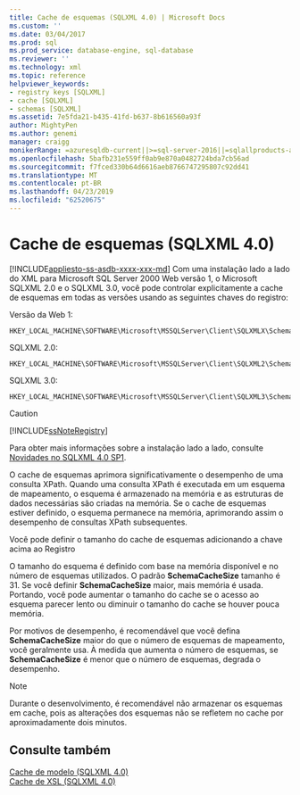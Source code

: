 ```yaml
---
title: Cache de esquemas (SQLXML 4.0) | Microsoft Docs
ms.custom: ''
ms.date: 03/04/2017
ms.prod: sql
ms.prod_service: database-engine, sql-database
ms.reviewer: ''
ms.technology: xml
ms.topic: reference
helpviewer_keywords:
- registry keys [SQLXML]
- cache [SQLXML]
- schemas [SQLXML]
ms.assetid: 7e5fda21-b435-41fd-b637-8b616560a93f
author: MightyPen
ms.author: genemi
manager: craigg
monikerRange: =azuresqldb-current||>=sql-server-2016||=sqlallproducts-allversions||>=sql-server-linux-2017||=azuresqldb-mi-current
ms.openlocfilehash: 5bafb231e559ff0ab9e870a0482724bda7cb56ad
ms.sourcegitcommit: f7fced330b64d6616aeb8766747295807c92dd41
ms.translationtype: MT
ms.contentlocale: pt-BR
ms.lasthandoff: 04/23/2019
ms.locfileid: "62520675"
---
```

# <a name="schema-caching-sqlxml-40"></a>Cache de esquemas (SQLXML 4.0)
[!INCLUDE[appliesto-ss-asdb-xxxx-xxx-md](../../../includes/appliesto-ss-asdb-xxxx-xxx-md.md)]
  Com uma instalação lado a lado do XML para Microsoft SQL Server 2000 Web versão 1, o Microsoft SQLXML 2.0 e o SQLXML 3.0, você pode controlar explicitamente a cache de esquemas em todas as versões usando as seguintes chaves do registro:  
  
 Versão da Web 1:  
  
```  
HKEY_LOCAL_MACHINE\SOFTWARE\Microsoft\MSSQLServer\Client\SQLXMLX\SchemaCacheSize  
```  
  
 SQLXML 2.0:  
  
```  
HKEY_LOCAL_MACHINE\SOFTWARE\Microsoft\MSSQLServer\Client\SQLXML2\SchemaCacheSize  
```  
  
 SQLXML 3.0:  
  
```  
HKEY_LOCAL_MACHINE\SOFTWARE\Microsoft\MSSQLServer\Client\SQLXML3\SchemaCacheSize  
```  
  
> [!CAUTION]  
>  [!INCLUDE[ssNoteRegistry](../../../includes/ssnoteregistry-md.md)]  
  
 Para obter mais informações sobre a instalação lado a lado, consulte [Novidades no SQLXML 4.0 SP1](../../../relational-databases/sqlxml/what-s-new-in-sqlxml-4-0-sp1.md).  
  
 O cache de esquemas aprimora significativamente o desempenho de uma consulta XPath. Quando uma consulta XPath é executada em um esquema de mapeamento, o esquema é armazenado na memória e as estruturas de dados necessárias são criadas na memória. Se o cache de esquemas estiver definido, o esquema permanece na memória, aprimorando assim o desempenho de consultas XPath subsequentes.  
  
 Você pode definir o tamanho do cache de esquemas adicionando a chave acima ao Registro  
  
 O tamanho do esquema é definido com base na memória disponível e no número de esquemas utilizados. O padrão **SchemaCacheSize** tamanho é 31. Se você definir **SchemaCacheSize** maior, mais memória é usada. Portando, você pode aumentar o tamanho do cache se o acesso ao esquema parecer lento ou diminuir o tamanho do cache se houver pouca memória.  
  
 Por motivos de desempenho, é recomendável que você defina **SchemaCacheSize** maior do que o número de esquemas de mapeamento, você geralmente usa. À medida que aumenta o número de esquemas, se **SchemaCacheSize** é menor que o número de esquemas, degrada o desempenho.  
  
> [!NOTE]  
>  Durante o desenvolvimento, é recomendável não armazenar os esquemas em cache, pois as alterações dos esquemas não se refletem no cache por aproximadamente dois minutos.  
  
## <a name="see-also"></a>Consulte também  
 [Cache de modelo &#40;SQLXML 4.0&#41;](../../../relational-databases/sqlxml-annotated-xsd-schemas-xpath-queries/caching-templates-xml-schemas/template-caching-sqlxml-4-0.md)   
 [Cache de XSL &#40;SQLXML 4.0&#41;](../../../relational-databases/sqlxml-annotated-xsd-schemas-xpath-queries/caching-templates-xml-schemas/xsl-caching-sqlxml-4-0.md)  
  
  
